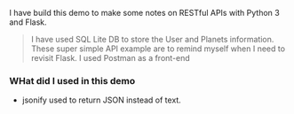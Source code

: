 I have build this demo to make some notes on RESTful APIs with Python 3 and Flask.

> I have used SQL Lite DB to store the User and Planets information.
> These super simple API example are to remind myself when I need to revisit Flask.
> I used Postman as a front-end
>
### WHat did I used in this demo
* jsonify used to return JSON instead of text.
